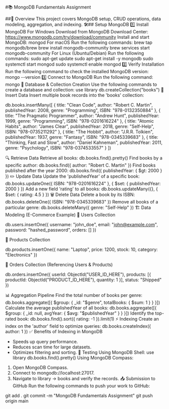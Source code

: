 #📚 MongoDB Fundamentals Assignment

##📌 Overview
This project covers MongoDB setup, CRUD operations, data modeling, aggregation, and indexing.
🛠️## Setup MongoDB
1️⃣ Install MongoDB
For Windows
Download from MongoDB Download Center: https://www.mongodb.com/try/download/community
Install and start MongoDB:
mongod
For macOS
Run the following commands:
brew tap mongodb/brew
brew install mongodb-community
brew services start mongodb-community
For Linux (Ubuntu/Debian)
Run the following commands:
sudo apt-get update
sudo apt-get install -y mongodb
sudo systemctl start mongod
sudo systemctl enable mongod
2️⃣ Verify Installation
Run the following command to check the installed MongoDB version:
mongo --version
3️⃣ Connect to MongoDB
Run the following command:
mongo
📂 Database & Collection Creation
Use the following commands to create a database and collection:
use library
db.createCollection("books")
📜 Insert Data
Insert multiple book records into the 'books' collection:

db.books.insertMany([
    { title: "Clean Code", author: "Robert C. Martin", publishedYear: 2008, genre: "Programming", ISBN: "978-0132350884" },
    { title: "The Pragmatic Programmer", author: "Andrew Hunt", publishedYear: 1999, genre: "Programming", ISBN: "978-0201616224" },
    { title: "Atomic Habits", author: "James Clear", publishedYear: 2018, genre: "Self-Help", ISBN: "978-0735211292" },
    { title: "The Hobbit", author: "J.R.R. Tolkien", publishedYear: 1937, genre: "Fantasy", ISBN: "978-0345339683" },
    { title: "Thinking, Fast and Slow", author: "Daniel Kahneman", publishedYear: 2011, genre: "Psychology", ISBN: "978-0374533557" }
])

🔍 Retrieve Data
Retrieve all books:
db.books.find().pretty()
Find books by a specific author:
db.books.find({ author: "Robert C. Martin" })
Find books published after the year 2000:
db.books.find({ publishedYear: { $gt: 2000 } })
✏️ Update Data
Update the 'publishedYear' of a specific book:
db.books.updateOne({ ISBN: "978-0201616224" }, { $set: { publishedYear: 2000 } })
Add a new field 'rating' to all books:
db.books.updateMany({}, { $set: { rating: 4.5 } })
🗑️ Delete Data
Delete a book by its ISBN:
db.books.deleteOne({ ISBN: "978-0345339683" })
Remove all books of a particular genre:
db.books.deleteMany({ genre: "Self-Help" })
🏗️ Data Modeling (E-Commerce Example)
📌 Users Collection

db.users.insertOne({
    username: "john_doe",
    email: "john@example.com",
    password: "hashed_password",
    orders: []
})

📌 Products Collection

db.products.insertOne({
    name: "Laptop",
    price: 1200,
    stock: 10,
    category: "Electronics"
})

📌 Orders Collection (Referencing Users & Products)

db.orders.insertOne({
    userId: ObjectId("USER_ID_HERE"),
    products: [{ productId: ObjectId("PRODUCT_ID_HERE"), quantity: 1 }],
    status: "Shipped"
})

📊 Aggregation Pipeline
Find the total number of books per genre:
db.books.aggregate([{ $group: { _id: "$genre", totalBooks: { $sum: 1 } } }])
Calculate the average publishedYear of all books:
db.books.aggregate([{ $group: { _id: null, avgYear: { $avg: "$publishedYear" } } }])
Identify the top-rated book:
db.books.find().sort({ rating: -1 }).limit(1)
⚡ Indexing
Create an index on the 'author' field to optimize queries:
db.books.createIndex({ author: 1 })
✅ Benefits of Indexing in MongoDB
- Speeds up query performance.
- Reduces scan time for large datasets.
- Optimizes filtering and sorting.
🔬 Testing
Using MongoDB Shell:
use library
db.books.find().pretty()
Using MongoDB Compass:
1. Open MongoDB Compass.
2. Connect to mongodb://localhost:27017.
3. Navigate to library → books and verify the records.
📤 Submission to GitHub
Run the following commands to push your work to GitHub:

git add .
git commit -m "MongoDB Fundamentals Assignment"
git push origin main

